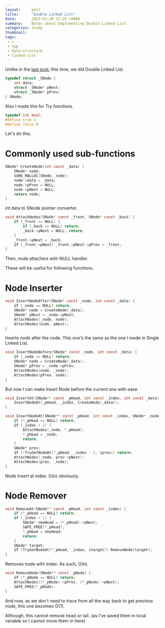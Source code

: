 ```yaml
---
layout:     post
title:      "Double Linked List"
date:       2023-03-20 12:25 +0900
summary:    Notes about Implementing Double Linked List
categories: study
thumbnail: 
tags:
 - c
 - cpp
 - data-structure
 - linked-list
---
```



Unlike in the [last post][LastPost], 
this time, we did Double Linked List.

```c
typedef struct _SNode {
    int data;
    struct _SNode* pNext;
    struct _SNode* pPrev;
} SNode;
```

Also I made this for Try functions.

```c
typedef int bool;
#define true 1
#define false 0
```

Let's do this.

# Commonly used sub-functions

```c
SNode* CreateNode(int const _data) {
    SNode* node;
    SURE_MALLOC(SNode, node);
    node->data = _data;
    node->pPrev = NULL;
    node->pNext = NULL;
    return node;
}
```

int data to SNode pointer converter.

```c
void AttachNodes(SNode* const _front, SNode* const _back) {
    if (_front == NULL) {
        if (_back == NULL) return;
        _back->pNext = NULL; return;
    }
    _front->pNext = _back;
    if (_front->pNext) _front->pNext->pPrev = _front;
}
```

Then, node attachers with NULL handler.

These will be useful for following functions.


# Node Inserter

```c
void InsertNodeAfter(SNode* const _node, int const _data) {
    if (_node == NULL) return;
    SNode* node = CreateNode(_data);
    SNode* pNext = _node->pNext;
    AttachNodes(_node, node);
    AttachNodes(node, pNext);
}
```

Inserts node after the node.
This one's the same as the one I made in Single Linked List.

```c
void InsertNodeBefore(SNode* const _node, int const _data) {
    if (_node == NULL) return;
    SNode* node = CreateNode(_data);
    SNode* pPrev = _node->pPrev;
    AttachNodes(node, _node);
    AttachNodes(pPrev, node);
}
```

But now I can make Insert Node before the current one with ease.

```c
void InsertAt(SNode** const _pHead, int const _index, int const _data) {
    InsertNodeAt(_pHead, _index, CreateNode(_data));
}

void InsertNodeAt(SNode** const _pHead, int const _index, SNode* _node) {
    if (*_pHead == NULL) return;
    if (_index < 1) {
        AttachNodes(_node, *_pHead);
        *_pHead = _node;
        return;
    }
    SNode* prev;
    if (!TryGetNodeAt(*_pHead, _index - 1, &prev)) return;
    AttachNodes(_node, prev->pNext);
    AttachNodes(prev, _node);
}
```

Node Insert at index.
O(n) obviously.


# Node Remover

```c
void RemoveAt(SNode** const _pHead, int const _index) {
    if (*_pHead == NULL) return;
    if (_index < 1) {
        SNode* newHead = (*_pHead)->pNext;
        SAFE_FREE(*_pHead);
        *_pHead = newHead;
        return;
    }
    SNode* target;
    if (TryGetNodeAt(*_pHead, _index, &target)) RemoveNode(target);
}
```

Removes node with index. As such, O(n).


```c
void RemoveNode(SNode** const _pNode) {
    if (*_pNode == NULL) return;
    AttachNodes((*_pNode)->pPrev, (*_pNode)->pNext);
    SAFE_FREE(*_pNode);
}
```

And now, as we don't need to trace from all the way back to get
previous node, this one becomes O(1).

Although, this cannot remove head or tail.
(as I've saved them in local variable so I cannot move them in here)


[LastPost]: /study/2023/03/16/linked-list-part-two/